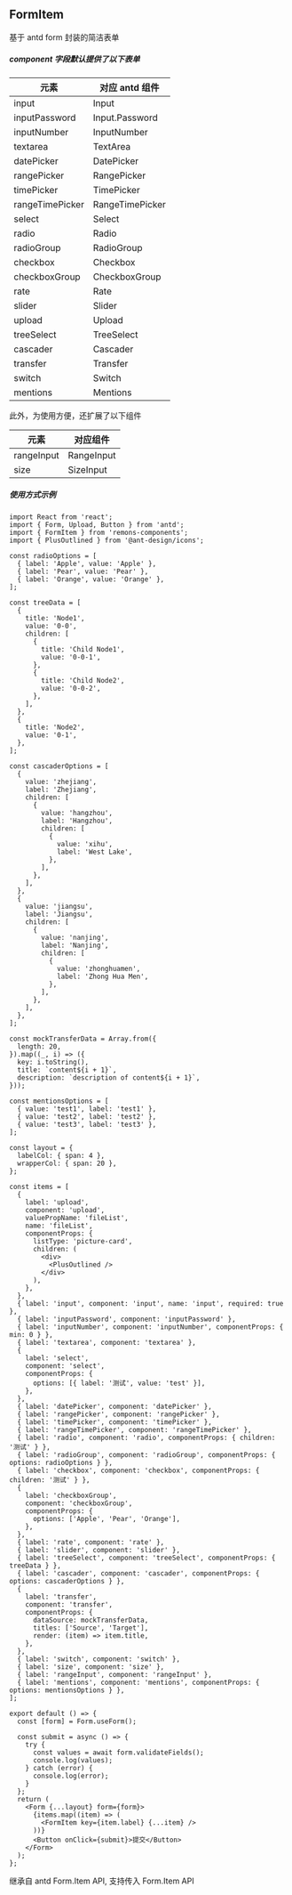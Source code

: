 ## FormItem

基于 antd form 封装的简洁表单

##### component 字段默认提供了以下表单

| 元素            | 对应 antd 组件  |
| --------------- | --------------- |
| input           | Input           |
| inputPassword   | Input.Password  |
| inputNumber     | InputNumber     |
| textarea        | TextArea        |
| datePicker      | DatePicker      |
| rangePicker     | RangePicker     |
| timePicker      | TimePicker      |
| rangeTimePicker | RangeTimePicker |
| select          | Select          |
| radio           | Radio           |
| radioGroup      | RadioGroup      |
| checkbox        | Checkbox        |
| checkboxGroup   | CheckboxGroup   |
| rate            | Rate            |
| slider          | Slider          |
| upload          | Upload          |
| treeSelect      | TreeSelect      |
| cascader        | Cascader        |
| transfer        | Transfer        |
| switch          | Switch          |
| mentions        | Mentions        |

此外，为使用方便，还扩展了以下组件

| 元素       | 对应组件   |
| ---------- | ---------- |
| rangeInput | RangeInput |
| size       | SizeInput  |

##### 使用方式示例

```tsx
import React from 'react';
import { Form, Upload, Button } from 'antd';
import { FormItem } from 'remons-components';
import { PlusOutlined } from '@ant-design/icons';

const radioOptions = [
  { label: 'Apple', value: 'Apple' },
  { label: 'Pear', value: 'Pear' },
  { label: 'Orange', value: 'Orange' },
];

const treeData = [
  {
    title: 'Node1',
    value: '0-0',
    children: [
      {
        title: 'Child Node1',
        value: '0-0-1',
      },
      {
        title: 'Child Node2',
        value: '0-0-2',
      },
    ],
  },
  {
    title: 'Node2',
    value: '0-1',
  },
];

const cascaderOptions = [
  {
    value: 'zhejiang',
    label: 'Zhejiang',
    children: [
      {
        value: 'hangzhou',
        label: 'Hangzhou',
        children: [
          {
            value: 'xihu',
            label: 'West Lake',
          },
        ],
      },
    ],
  },
  {
    value: 'jiangsu',
    label: 'Jiangsu',
    children: [
      {
        value: 'nanjing',
        label: 'Nanjing',
        children: [
          {
            value: 'zhonghuamen',
            label: 'Zhong Hua Men',
          },
        ],
      },
    ],
  },
];

const mockTransferData = Array.from({
  length: 20,
}).map((_, i) => ({
  key: i.toString(),
  title: `content${i + 1}`,
  description: `description of content${i + 1}`,
}));

const mentionsOptions = [
  { value: 'test1', label: 'test1' },
  { value: 'test2', label: 'test2' },
  { value: 'test3', label: 'test3' },
];

const layout = {
  labelCol: { span: 4 },
  wrapperCol: { span: 20 },
};

const items = [
  {
    label: 'upload',
    component: 'upload',
    valuePropName: 'fileList',
    name: 'fileList',
    componentProps: {
      listType: 'picture-card',
      children: (
        <div>
          <PlusOutlined />
        </div>
      ),
    },
  },
  { label: 'input', component: 'input', name: 'input', required: true },
  { label: 'inputPassword', component: 'inputPassword' },
  { label: 'inputNumber', component: 'inputNumber', componentProps: { min: 0 } },
  { label: 'textarea', component: 'textarea' },
  {
    label: 'select',
    component: 'select',
    componentProps: {
      options: [{ label: '测试', value: 'test' }],
    },
  },
  { label: 'datePicker', component: 'datePicker' },
  { label: 'rangePicker', component: 'rangePicker' },
  { label: 'timePicker', component: 'timePicker' },
  { label: 'rangeTimePicker', component: 'rangeTimePicker' },
  { label: 'radio', component: 'radio', componentProps: { children: '测试' } },
  { label: 'radioGroup', component: 'radioGroup', componentProps: { options: radioOptions } },
  { label: 'checkbox', component: 'checkbox', componentProps: { children: '测试' } },
  {
    label: 'checkboxGroup',
    component: 'checkboxGroup',
    componentProps: {
      options: ['Apple', 'Pear', 'Orange'],
    },
  },
  { label: 'rate', component: 'rate' },
  { label: 'slider', component: 'slider' },
  { label: 'treeSelect', component: 'treeSelect', componentProps: { treeData } },
  { label: 'cascader', component: 'cascader', componentProps: { options: cascaderOptions } },
  {
    label: 'transfer',
    component: 'transfer',
    componentProps: {
      dataSource: mockTransferData,
      titles: ['Source', 'Target'],
      render: (item) => item.title,
    },
  },
  { label: 'switch', component: 'switch' },
  { label: 'size', component: 'size' },
  { label: 'rangeInput', component: 'rangeInput' },
  { label: 'mentions', component: 'mentions', componentProps: { options: mentionsOptions } },
];

export default () => {
  const [form] = Form.useForm();

  const submit = async () => {
    try {
      const values = await form.validateFields();
      console.log(values);
    } catch (error) {
      console.log(error);
    }
  };
  return (
    <Form {...layout} form={form}>
      {items.map((item) => (
        <FormItem key={item.label} {...item} />
      ))}
      <Button onClick={submit}>提交</Button>
    </Form>
  );
};
```

<Alert type="info">
  继承自 antd Form.Item API, 支持传入 Form.Item API
</Alert>

<API exports='["IPropsOption"]'></API>
